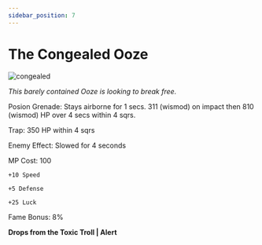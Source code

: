 ```yaml
---
sidebar_position: 7
---
```


# The Congealed Ooze

![congealed](https://vwiki.valorserver.com/api/item/picture/the%20congealed%20ooze)

<i>This barely contained Ooze is looking to break free.</i>

Posion Grenade: Stays airborne for 1 secs. 311 (wismod) on impact then 810 (wismod) HP over 4 secs within 4 sqrs. 

Trap: 350 HP within 4 sqrs 

Enemy Effect: Slowed for 4 seconds

MP Cost: 100

    +10 Speed
    
    +5 Defense
    
    +25 Luck

Fame Bonus: 8%

**Drops from the Toxic Troll | Alert**
